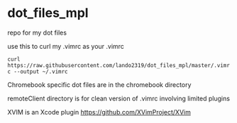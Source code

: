 # dot_files_mpl
repo for my dot files

use this to curl my .vimrc as your .vimrc

`curl https://raw.githubusercontent.com/lando2319/dot_files_mpl/master/.vimrc --output ~/.vimrc`

Chromebook specific dot files are in the chromebook directory

remoteClient directory is for clean version of .vimrc involving limited plugins

XVIM is an Xcode plugin
https://github.com/XVimProject/XVim
